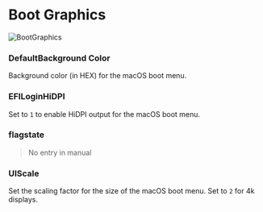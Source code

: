 # Boot Graphics
![BootGraphics](https://user-images.githubusercontent.com/76865553/136703531-d311f0d3-d296-4120-b31c-934ca9bea353.jpeg)
### DefaultBackground Color
Background color (in HEX) for the macOS boot menu.

### EFILoginHiDPI
Set to `1` to enable HiDPI output for the macOS boot menu.

### flagstate
>No entry in manual

### UIScale
Set the scaling factor for the size of the macOS boot menu. Set to `2` for 4k displays.
